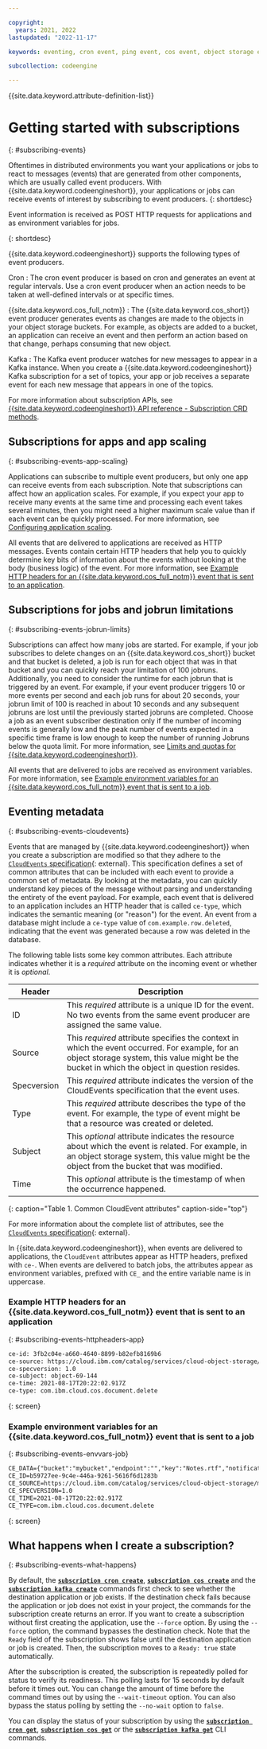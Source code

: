 ```yaml
---

copyright:
  years: 2021, 2022
lastupdated: "2022-11-17"

keywords: eventing, cron event, ping event, cos event, object storage event, event producers, subscribing, subscription, cloudevents

subcollection: codeengine

---
```


{{site.data.keyword.attribute-definition-list}}

# Getting started with subscriptions
{: #subscribing-events}

Oftentimes in distributed environments you want your applications or jobs to react to messages (events) that are generated from other components, which are usually called event producers. With {{site.data.keyword.codeengineshort}}, your applications or jobs can receive events of interest by subscribing to event producers. 
{: shortdesc}

Event information is received as POST HTTP requests for applications and as environment variables for jobs.

{: shortdesc}

{{site.data.keyword.codeengineshort}} supports the following types of event producers. 

Cron
:    The cron event producer is based on cron and generates an event at regular intervals. Use a cron event producer when an action needs to be taken at well-defined intervals or at specific times.

{{site.data.keyword.cos_full_notm}}
:    The {{site.data.keyword.cos_short}} event producer generates events as changes are made to the objects in your object storage buckets. For example, as objects are added to a bucket, an application can receive an event and then perform an action based on that change, perhaps consuming that new object.

Kafka
:    The Kafka event producer watches for new messages to appear in a Kafka instance. When you create a {{site.data.keyword.codeengineshort}} Kafka subscription for a set of topics, your app or job receives a separate event for each new message that appears in one of the topics.

For more information about subscription APIs, see [{{site.data.keyword.codeengineshort}} API reference - Subscription CRD methods](/docs/codeengine?topic=codeengine-api#api-crd-subscription).
 
## Subscriptions for apps and app scaling
{: #subscribing-events-app-scaling}

Applications can subscribe to multiple event producers, but only one app can receive events from each subscription. Note that subscriptions can affect how an application scales. For example, if you expect your app to receive many events at the same time and processing each event takes several minutes, then you might need a higher maximum scale value than if each event can be quickly processed. For more information, see [Configuring application scaling](/docs/codeengine?topic=codeengine-app-scale).

All events that are delivered to applications are received as HTTP messages. Events contain certain HTTP headers that help you to quickly determine key bits of information about the events without looking at the body (business logic) of the event. For more information, see [Example HTTP headers for an {{site.data.keyword.cos_full_notm}} event that is sent to an application](#subscribing-events-httpheaders-app).

## Subscriptions for jobs and jobrun limitations
{: #subscribing-events-jobrun-limits}

Subscriptions can affect how many jobs are started. For example, if your job subscribes to delete changes on an {{site.data.keyword.cos_short}} bucket and that bucket is deleted, a job is run for each object that was in that bucket and you can quickly reach your limitation of 100 jobruns. Additionally, you need to consider the runtime for each jobrun that is triggered by an event. For example, if your event producer triggers 10 or more events per second and each job runs for about 20 seconds, your jobrun limit of 100 is reached in about 10 seconds and any subsequent jobruns are lost until the previously started jobruns are completed. Choose a job as an event subscriber destination only if the number of incoming events is generally low and the peak number of events expected in a specific time frame is low enough to keep the number of running Jobruns below the quota limit. For more information, see [Limits and quotas for {{site.data.keyword.codeengineshort}}](/docs/codeengine?topic=codeengine-limits).

All events that are delivered to jobs are received as environment variables. For more information, see [Example environment variables for an {{site.data.keyword.cos_full_notm}} event that is sent to a job](#subscribing-events-envvars-job).

## Eventing metadata
{: #subscribing-events-cloudevents}

Events that are managed by {{site.data.keyword.codeengineshort}} when you create a subscription are modified so that they adhere to the
[`CloudEvents` specification](https://cloudevents.io){: external}. This specification defines a set of common attributes that can be included with each event to provide a common set of metadata. By looking at the metadata, you can quickly understand key pieces of the message without parsing and understanding the entirety of the event payload. For example, each event that is delivered to an application includes an HTTP header that is called `ce-type`, which indicates the semantic meaning (or "reason") for the event. An event from a database might include a `ce-type` value of `com.example.row.deleted`, indicating that the event was generated because a row was deleted in the database.

The following table lists some key common attributes. Each attribute indicates whether it is a *required* attribute on the incoming event or whether it is *optional*. 

| Header   | Description      | 
|----------|------------------|
| ID | This *required* attribute is a unique ID for the event. No two events from the same event producer are assigned the same value. | 
| Source | This *required* attribute specifies the context in which the event occurred. For example, for an object storage system, this value might be the bucket in which the object in question resides. |
| Specversion | This *required* attribute indicates the version of the CloudEvents specification that the event uses. |
| Type | This *required* attribute describes the type of the event. For example, the type of event might be that a resource was created or deleted. |
| Subject | This *optional* attribute indicates the resource about which the event is related. For example, in an object storage system, this value might be the object from the bucket that was modified. |
| Time | This *optional* attribute is the timestamp of when the occurrence happened. |
{: caption="Table 1. Common CloudEvent attributes" caption-side="top"}

For more information about the complete list of attributes, see the [`CloudEvents` specification](https://github.com/cloudevents/spec){: external}.

In {{site.data.keyword.codeengineshort}}, when events are delivered to applications, the `CloudEvent` attributes appear as HTTP headers, prefixed with `ce-`. When events are delivered to batch jobs, the attributes appear as environment variables, prefixed with `CE_` and the entire variable name is in uppercase.

### Example HTTP headers for an {{site.data.keyword.cos_full_notm}} event that is sent to an application
{: #subscribing-events-httpheaders-app}

```txt
ce-id: 3fb2c04e-a660-4640-8899-b82efb8169b6
ce-source: https://cloud.ibm.com/catalog/services/cloud-object-storage/mybucket
ce-specversion: 1.0
ce-subject: object-69-144
ce-time: 2021-08-17T20:22:02.917Z
ce-type: com.ibm.cloud.cos.document.delete
```
{: screen}

### Example environment variables for an {{site.data.keyword.cos_full_notm}} event that is sent to a job
{: #subscribing-events-envvars-job}

```txt
CE_DATA={"bucket":"mybucket","endpoint":"","key":"Notes.rtf","notification":{"bucket_name":"mybucket","content_type":"text/rtf","event_type":"Object:Delete","format":"2.0","object_length":"4642","object_name":"Notes.rtf","request_id":"b59727ee-9c4e-446a-9261-5616f6d1283b","request_time":"2021-04-13T20:10:37.631Z"},"operation":"Object:Delete"}  
CE_ID=b59727ee-9c4e-446a-9261-5616f6d1283b  
CE_SOURCE=https://cloud.ibm.com/catalog/services/cloud-object-storage/mybucket  
CE_SPECVERSION=1.0  
CE_TIME=2021-08-17T20:22:02.917Z  
CE_TYPE=com.ibm.cloud.cos.document.delete  
```
{: screen}

## What happens when I create a subscription?
{: #subscribing-events-what-happens}

By default, the [**`subscription cron create`**](/docs/codeengine?topic=codeengine-cli#cli-subscription-cron-create), [**`subscription cos create`**](/docs/codeengine?topic=codeengine-cli#cli-subscription-cos-create)  and the [**`subscription kafka create`**](/docs/codeengine?topic=codeengine-cli#cli-subscription-kafka-create) commands first check to see whether the destination application or job exists. If the destination check fails because the application or job does not exist in your project, the commands for the subscription create returns an error. If you want to create a subscription without first creating the application, use the `--force` option. By using the `--force` option, the command bypasses the destination check. Note that the `Ready` field of the subscription shows false until the destination application or job is created. Then, the subscription moves to a `Ready: true` state automatically.

After the subscription is created, the subscription is repeatedly polled for status to verify its readiness. This polling lasts for 15 seconds by default before it times out. You can change the amount of time before the command times out by using the `--wait-timeout` option. You can also bypass the status polling by setting the `--no-wait` option to `false`.

You can display the status of your subscription by using the [**`subscription cron get`**](/docs/codeengine?topic=codeengine-cli#cli-subscription-cron-get), [**`subscription cos get`**](/docs/codeengine?topic=codeengine-cli#cli-subscription-cos-get) or the [**`subscription kafka get`**](/docs/codeengine?topic=codeengine-cli#cli-subscription-kafka-get) CLI commands.




